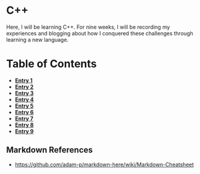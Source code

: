 # C++

Here, I will be learning C++. For nine weeks, I will be recording 
my experiences and blogging about how I conquered these challenges
through learning a new language.

# Table of Contents
* [**Entry 1**](entries/entry01-plan.md)
* [**Entry 2**](entries/entry02-baby-steps.md)
* [**Entry 3**](entries/entry03-starting.md)
* [**Entry 4**](entries/entry04-the-exploring.md)
* [**Entry 5**](entries/entry05-outputting-user-info.md)
* [**Entry 6**](entries/entry06-deciding-what-to-do.md)
* [**Entry 7**](entries/entry07-.md)
* [**Entry 8**](entries/entry08-.md)
* [**Entry 9**](entries/entry09-.md)

## Markdown References
* https://github.com/adam-p/markdown-here/wiki/Markdown-Cheatsheet